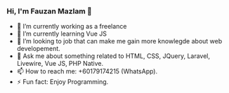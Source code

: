 ### Hi, I'm Fauzan Mazlam 👋

- 🔭 I’m currently working as a freelance
- 🌱 I’m currently learning Vue JS
- 👯 I’m looking to job that can make me gain more knowlegde about web developement.
- 💬 Ask me about something related to HTML, CSS, JQuery, Laravel, Livewire, Vue JS, PHP Native.
- 📫 How to reach me: +60179174215 (WhatsApp).
- ⚡ Fun fact: Enjoy Programming.

